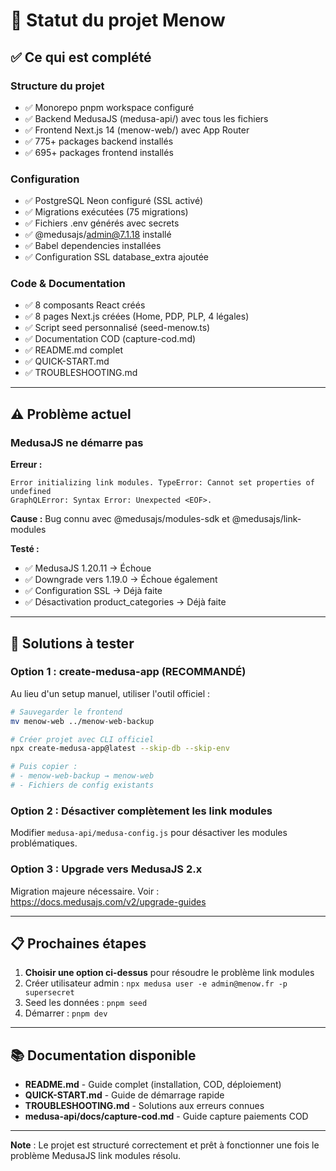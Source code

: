 # 🚧 Statut du projet Menow

## ✅ Ce qui est complété

### Structure du projet
- ✅ Monorepo pnpm workspace configuré
- ✅ Backend MedusaJS (medusa-api/) avec tous les fichiers
- ✅ Frontend Next.js 14 (menow-web/) avec App Router
- ✅ 775+ packages backend installés
- ✅ 695+ packages frontend installés

### Configuration
- ✅ PostgreSQL Neon configuré (SSL activé)
- ✅ Migrations exécutées (75 migrations)
- ✅ Fichiers .env générés avec secrets
- ✅ @medusajs/admin@7.1.18 installé
- ✅ Babel dependencies installées
- ✅ Configuration SSL database_extra ajoutée

### Code & Documentation
- ✅ 8 composants React créés
- ✅ 8 pages Next.js créées (Home, PDP, PLP, 4 légales)
- ✅ Script seed personnalisé (seed-menow.ts)
- ✅ Documentation COD (capture-cod.md)
- ✅ README.md complet
- ✅ QUICK-START.md
- ✅ TROUBLESHOOTING.md

---

## ⚠️ Problème actuel

### MedusaJS ne démarre pas

**Erreur :**
```
Error initializing link modules. TypeError: Cannot set properties of undefined
GraphQLError: Syntax Error: Unexpected <EOF>.
```

**Cause :** Bug connu avec @medusajs/modules-sdk et @medusajs/link-modules

**Testé :**
- ✅ MedusaJS 1.20.11 → Échoue
- ✅ Downgrade vers 1.19.0 → Échoue également
- ✅ Configuration SSL → Déjà faite
- ✅ Désactivation product_categories → Déjà faite

---

## 🔧 Solutions à tester

### Option 1 : create-medusa-app (RECOMMANDÉ)

Au lieu d'un setup manuel, utiliser l'outil officiel :

```bash
# Sauvegarder le frontend
mv menow-web ../menow-web-backup

# Créer projet avec CLI officiel
npx create-medusa-app@latest --skip-db --skip-env

# Puis copier :
# - menow-web-backup → menow-web
# - Fichiers de config existants
```

### Option 2 : Désactiver complètement les link modules

Modifier `medusa-api/medusa-config.js` pour désactiver les modules problématiques.

### Option 3 : Upgrade vers MedusaJS 2.x

Migration majeure nécessaire. Voir : https://docs.medusajs.com/v2/upgrade-guides

---

## 📋 Prochaines étapes

1. **Choisir une option ci-dessus** pour résoudre le problème link modules
2. Créer utilisateur admin : `npx medusa user -e admin@menow.fr -p supersecret`
3. Seed les données : `pnpm seed`
4. Démarrer : `pnpm dev`

---

## 📚 Documentation disponible

- **README.md** - Guide complet (installation, COD, déploiement)
- **QUICK-START.md** - Guide de démarrage rapide
- **TROUBLESHOOTING.md** - Solutions aux erreurs connues
- **medusa-api/docs/capture-cod.md** - Guide capture paiements COD

---

**Note** : Le projet est structuré correctement et prêt à fonctionner une fois le problème MedusaJS link modules résolu.
